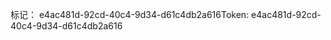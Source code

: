 <span data-ttu-id="3312c-101">标记： e4ac481d-92cd-40c4-9d34-d61c4db2a616</span><span class="sxs-lookup"><span data-stu-id="3312c-101">Token: e4ac481d-92cd-40c4-9d34-d61c4db2a616</span></span>